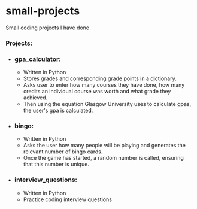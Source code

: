 # small-projects
Small coding projects I have done

### Projects:
  - ### gpa_calculator:
    - Written in Python
    - Stores grades and corresponding grade points in a dictionary.
    - Asks user to enter how many courses they have done, how many credits an individual course was worth and what grade they achieved.
    - Then using the equation Glasgow University uses to calculate gpas, the user's gpa is calculated.

  - ### bingo:
    - Written in Python
    - Asks the user how many people will be playing and generates the relevant number of bingo cards.
    - Once the game has started, a random number is called, ensuring that this number is unique.
    
  - ### interview_questions:
    - Written in Python
    - Practice coding interview questions
